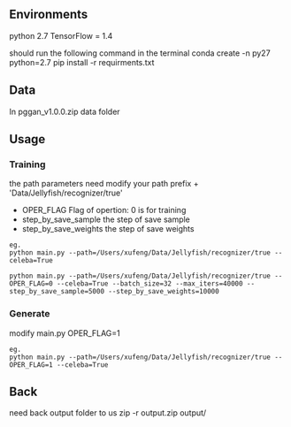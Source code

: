 
## Environments
python 2.7
TensorFlow = 1.4

should run the following command in the terminal
conda create -n py27 python=2.7
pip install -r requirments.txt

## Data
In pggan_v1.0.0.zip data folder

## Usage
### Training
the path parameters need modify your path prefix + 'Data/Jellyfish/recognizer/true'
- OPER_FLAG	Flag of opertion: 0 is for training
- step_by_save_sample	the step of save sample
- step_by_save_weights	the step of save weights
```
eg.
python main.py --path=/Users/xufeng/Data/Jellyfish/recognizer/true --celeba=True

python main.py --path=/Users/xufeng/Data/Jellyfish/recognizer/true --OPER_FLAG=0 --celeba=True --batch_size=32 --max_iters=40000 --step_by_save_sample=5000 --step_by_save_weights=10000
```

### Generate
modify main.py OPER_FLAG=1
```
eg.
python main.py --path=/Users/xufeng/Data/Jellyfish/recognizer/true --OPER_FLAG=1 --celeba=True
```

## Back
need back output folder to us
zip -r output.zip output/
